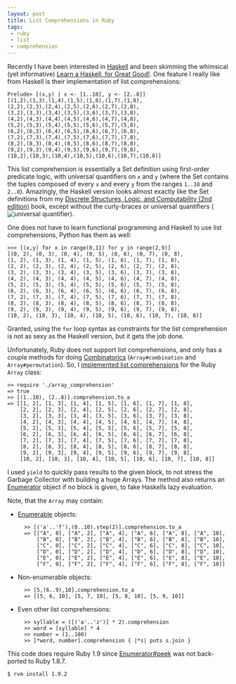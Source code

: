 ```yaml
---
layout: post
title: List Comprehensions in Ruby
tags:
 - ruby
 - list
 - comprehension
---
```


Recently I have been interested in [Haskell](http://haskell.org/) and been
skimming the whimsical (yet informative)
[Learn a Haskell, for Great Good!](http://learnyouahaskell.com/).
One feature I really like from Haskell is their implementation of
list comprehensions:

    Prelude> [(x,y) | x <- [1..10], y <- [2..8]]
    [(1,2),(1,3),(1,4),(1,5),(1,6),(1,7),(1,8),
    (2,2),(2,3),(2,4),(2,5),(2,6),(2,7),(2,8),
    (3,2),(3,3),(3,4),(3,5),(3,6),(3,7),(3,8),
    (4,2),(4,3),(4,4),(4,5),(4,6),(4,7),(4,8),
    (5,2),(5,3),(5,4),(5,5),(5,6),(5,7),(5,8),
    (6,2),(6,3),(6,4),(6,5),(6,6),(6,7),(6,8),
    (7,2),(7,3),(7,4),(7,5),(7,6),(7,7),(7,8),
    (8,2),(8,3),(8,4),(8,5),(8,6),(8,7),(8,8),
    (9,2),(9,3),(9,4),(9,5),(9,6),(9,7),(9,8),
    (10,2),(10,3),(10,4),(10,5),(10,6),(10,7),(10,8)]

This list comprehension is essentially a Set definition using first-order
predicate logic, with universal quantifiers on `x` and `y` (where the Set
contains the tuples composed of every `x` and every `y` from the ranges
`1..10` and `2..8`). Amazingly, the Haskell version looks almost exactly
like the Set definitions from my
[Discrete Structures, Logic, and Computability (2nd edition)](http://www.amazon.com/Discrete-Structures-Computability-Bartlett-Computer/dp/0763718432)
book, except without the curly-braces or universal quantifiers
(![universal quantifier](http://upload.wikimedia.org/math/d/4/d/d4d49bead125261b226eaa867bd016ce.png)).

One does not have to learn functional programming and Haskell to use list
comprehensions, Python has them as well:

    >>> [(x,y) for x in range(0,11) for y in range(2,9)]
    [(0, 2), (0, 3), (0, 4), (0, 5), (0, 6), (0, 7), (0, 8),
    (1, 2), (1, 3), (1, 4), (1, 5), (1, 6), (1, 7), (1, 8),
    (2, 2), (2, 3), (2, 4), (2, 5), (2, 6), (2, 7), (2, 8),
    (3, 2), (3, 3), (3, 4), (3, 5), (3, 6), (3, 7), (3, 8),
    (4, 2), (4, 3), (4, 4), (4, 5), (4, 6), (4, 7), (4, 8),
    (5, 2), (5, 3), (5, 4), (5, 5), (5, 6), (5, 7), (5, 8),
    (6, 2), (6, 3), (6, 4), (6, 5), (6, 6), (6, 7), (6, 8),
    (7, 2), (7, 3), (7, 4), (7, 5), (7, 6), (7, 7), (7, 8),
    (8, 2), (8, 3), (8, 4), (8, 5), (8, 6), (8, 7), (8, 8),
    (9, 2), (9, 3), (9, 4), (9, 5), (9, 6), (9, 7), (9, 8),
    (10, 2), (10, 3), (10, 4), (10, 5), (10, 6), (10, 7), (10, 8)]

Granted, using the `for` loop syntax as constraints for the list
comprehension is not as sexy as the Haskell version, but it gets the job
done.

Unfortunately, Ruby does not support list comprehensions, and only has
a couple methods for doing [Combinatorics](http://en.wikipedia.org/wiki/Combinatorics) (`Array#combination` and `Array#permutation`).
So, I [implemented list comprehensions](http://gist.github.com/605891)
for the Ruby `Array` class:

    >> require './array_comprehension'
    => true
    >> [(1..10), (2..8)].comprehension.to_a
    => [[1, 2], [1, 3], [1, 4], [1, 5], [1, 6], [1, 7], [1, 8],
        [2, 2], [2, 3], [2, 4], [2, 5], [2, 6], [2, 7], [2, 8],
        [3, 2], [3, 3], [3, 4], [3, 5], [3, 6], [3, 7], [3, 8],
        [4, 2], [4, 3], [4, 4], [4, 5], [4, 6], [4, 7], [4, 8],
        [5, 2], [5, 3], [5, 4], [5, 5], [5, 6], [5, 7], [5, 8],
        [6, 2], [6, 3], [6, 4], [6, 5], [6, 6], [6, 7], [6, 8],
        [7, 2], [7, 3], [7, 4], [7, 5], [7, 6], [7, 7], [7, 8],
        [8, 2], [8, 3], [8, 4], [8, 5], [8, 6], [8, 7], [8, 8],
        [9, 2], [9, 3], [9, 4], [9, 5], [9, 6], [9, 7], [9, 8],
        [10, 2], [10, 3], [10, 4], [10, 5], [10, 6], [10, 7], [10, 8]] 


I used `yield` to quickly pass results to the given block, to not
stress the Garbage Collector with building a huge Arrays. The method also
returns an [Enumerator](http://rubydoc.info/docs/ruby-core/1.9.2/Enumerator)
object if no block is given, to fake Haskells lazy evaluation.

Note, that the `Array` may contain:

* [Enumerable](http://rubydoc.info/docs/ruby-core/1.9.2/Enumerable) objects:

        >> [('a'..'f'),(0..10).step(2)].comprehension.to_a
        => [["A", 0], ["A", 2], ["A", 4], ["A", 6], ["A", 8], ["A", 10],
            ["B", 0], ["B", 2], ["B", 4], ["B", 6], ["B", 8], ["B", 10],
            ["C", 0], ["C", 2], ["C", 4], ["C", 6], ["C", 8], ["C", 10],
            ["D", 0], ["D", 2], ["D", 4], ["D", 6], ["D", 8], ["D", 10],
            ["E", 0], ["E", 2], ["E", 4], ["E", 6], ["E", 8], ["E", 10],
            ["F", 0], ["F", 2], ["F", 4], ["F", 6], ["F", 8], ["F", 10]] 

* Non-enumerable objects:

        >> [5,(6..9),10].comprehension.to_a
        => [[5, 6, 10], [5, 7, 10], [5, 8, 10], [5, 9, 10]]

* Even other list comprehensions:

        >> syllable = ([('a'..'z')] * 2).comprehension
        >> word = [syllable] * 4
        >> number = (1..100)
        >> [*word, number].comprehension { |*s| puts s.join }

This code does require Ruby 1.9 since [Enumerator#peek](http://rubydoc.info/docs/ruby-core/1.9.2/Enumerator#peek-instance_method)
was not back-ported to Ruby 1.8.7.

    $ rvm install 1.9.2

